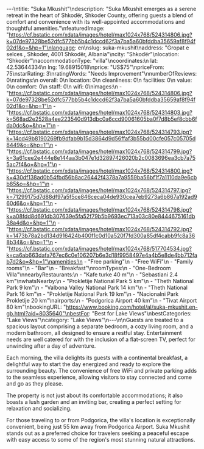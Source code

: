 ---\ntitle: "Suka Mkushit"\ndescription: "Suka Mkushit emerges as a serene retreat in the heart of Shkodër, Shkoder County, offering guests a blend of comfort and convenience with its well-appointed accommodations and thoughtful amenities."\nfeaturedImage: "https://cf.bstatic.com/xdata/images/hotel/max1024x768/524314806.jpg?k=07de97328be52dfc577bb5b4c1dccd62f3a7ba5a60bfddba35659af8f94f02d1&o=&hp=1"\nlanguage: en\nslug: suka-mkushit\naddress: "Gropat e selces , Shkoder, 4001 Shkodër, Albania"\ncity: "Shkodër"\nlocation: "Shkodër"\naccommodationType: "villa"\ncoordinates:\n  lat: 42.53644334\n  lng: 19.68915018\nprice: "US$75"\npriceFrom: 75\nstarRating: 3\nratingWords: "Needs Improvement"\nnumberOfReviews: 0\nratings:\n  overall: 0\n  location: 0\n  cleanliness: 0\n  facilities: 0\n  value: 0\n  comfort: 0\n  staff: 0\n  wifi: 0\nimages:\n  - "https://cf.bstatic.com/xdata/images/hotel/max1024x768/524314806.jpg?k=07de97328be52dfc577bb5b4c1dccd62f3a7ba5a60bfddba35659af8f94f02d1&o=&hp=1"\n  - "https://cf.bstatic.com/xdata/images/hotel/max1024x768/524314803.jpg?k=568ad2e2528a4ee223540d913dbc0a6ccd90061605ba0f7d8b5ef8cbb6fda0dc&o=&hp=1"\n  - "https://cf.bstatic.com/xdata/images/hotel/max1024x768/524314793.jpg?k=14cd49b8190269fb9dfab9b15d3864d9d56ffaf3b55bd00cfe057c05705d8449&o=&hp=1"\n  - "https://cf.bstatic.com/xdata/images/hotel/max1024x768/524314799.jpg?k=3a61cee2e444e8e144aa3b047e1d32897426020b2c0083696ea3cb7a755ac7f4&o=&hp=1"\n  - "https://cf.bstatic.com/xdata/images/hotel/max1024x768/524314800.jpg?k=430df138ad0b54fbd56b8ac26442f4378a7a9559ba56bf1f7a1110da9e6cbb85&o=&hp=1"\n  - "https://cf.bstatic.com/xdata/images/hotel/max1024x768/524314797.jpg?k=71299175d7d88df97a5f5ce846ceca04de930cea7eb9273a6b867a192ad960d6&o=&hp=1"\n  - "https://cf.bstatic.com/xdata/images/hotel/max1024x768/524314798.jpg?k=a08fdd8d691db307639e5fa52f79b5b9693ec713a03c80e8444675161db38a4d&o=&hp=1"\n  - "https://cf.bstatic.com/xdata/images/hotel/max1024x768/524314792.jpg?k=1473b78a2bd134d916424b400f1c0d10a520f7fd300a85df4cabb9fc8a368b34&o=&hp=1"\n  - "https://cf.bstatic.com/xdata/images/hotel/max1024x768/517704534.jpg?k=ca6ab663dafa767ec6c0e106207b6e3d18f9958497e4a4b5e8de4bb712fab7d2&o=&hp=1"\namenities:\n  - "Free parking"\n  - "Free WiFi"\n  - "Family rooms"\n  - "Bar"\n  - "Breakfast"\nroomTypes:\n  - "One-Bedroom Villa"\nnearbyRestaurants:\n  - "Kafe turke 40 m"\n  - "Sebastiani 2.4 km"\nwhatsNearby:\n  - "Prokletije National Park 5 km"\n  - "Theth National Park 9 km"\n  - "Valbona Valley National Park 14 km"\n  - "Theth National Park 16 km"\n  - "Prokletije National Park 19 km"\n  - "Nacionalni Park Prokletije 20 km"\nairports:\n  - "Podgorica Airport 40 km"\n  - "Tivat Airport 80 km"\nbookingURL: "https://www.booking.com/hotel/al/suka-mkushit.en-gb.html?aid=8035640"\nbestFor: "Best for Lake Views"\nbestCategories: "Lake Views"\ncategory: "Lake Views"\n---\n\nGuests are treated to a spacious layout comprising a separate bedroom, a cozy living room, and a modern bathroom, all designed to ensure a restful stay. Entertainment needs are well catered for with the inclusion of a flat-screen TV, perfect for unwinding after a day of adventure.

Each morning, the villa delights its guests with a continental breakfast, a delightful way to start the day energized and ready to explore the surrounding beauty. The convenience of free WiFi and private parking adds to the seamless experience, allowing visitors to stay connected and come and go as they please.

The property is not just about its comfortable accommodations; it also boasts a lush garden and an inviting bar, creating a perfect setting for relaxation and socializing.

For those traveling to or from Podgorica, the villa's location is exceptionally convenient, being just 55 km away from Podgorica Airport. Suka Mkushit stands out as a preferred choice for travelers seeking a peaceful escape with easy access to some of the region's most stunning natural attractions.